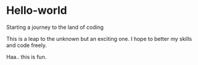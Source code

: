 # Hello-world
Starting a journey to the land of coding

This is a leap to the unknown but an exciting one. I hope to better my skills and code freely.

Haa.. this is fun.

